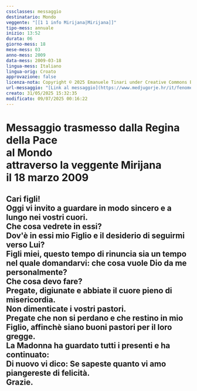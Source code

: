 ```yaml
---
cssclasses: messaggio
destinatario: Mondo
veggente: "[[1 1 info Mirijana|Mirijana]]"
tipo-mess: annuale
inizio: 13:52
durata: 06
giorno-mess: 18
mese-mess: 03
anno-mess: 2009
data-mess: 2009-03-18
lingua-mess: Italiano
lingua-orig: Croato
approvazione: false
licenza-nota: Copyright © 2025 Emanuele Tinari under Creative Commons BY-NC-SA 4.0 https://creativecommons.org/licenses/by-nc-sa/4.0/
url-messaggio: "[Link al messaggio](https://www.medjugorje.hr/it/fenomeno-di-medjugorje/apparizioni-annuali/)"
creato: 31/05/2025 15:32:35
modificato: 09/07/2025 00:16:22
---
```


# Messaggio trasmesso dalla Regina della Pace<br>al Mondo<br>attraverso la veggente Mirijana<br>il 18 marzo 2009

## Cari figli!<br>Oggi vi invito a guardare in modo sincero e a lungo nei vostri cuori.<br>Che cosa vedrete in essi?<br>Dov'è in essi mio Figlio e il desiderio di seguirmi verso Lui?<br>Figli miei, questo tempo di rinuncia sia un tempo nel quale domandarvi: che cosa vuole Dio da me personalmente?<br>Che cosa devo fare?<br>Pregate, digiunate e abbiate il cuore pieno di misericordia.<br>Non dimenticate i vostri pastori.<br>Pregate che non si perdano e che restino in mio Figlio, affinchè siano buoni pastori per il loro gregge.<br>La Madonna ha guardato tutti i presenti e ha continuato:<br>Di nuovo vi dico: Se sapeste quanto vi amo piangereste di felicità.<br>Grazie.

